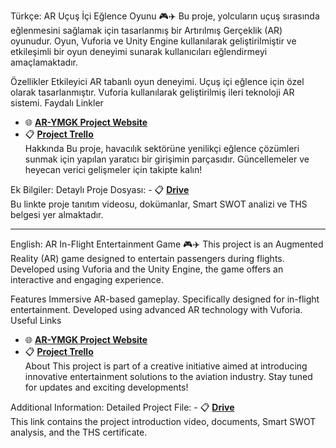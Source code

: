 Türkçe:
AR Uçuş İçi Eğlence Oyunu 🎮✈️
Bu proje, yolcuların uçuş sırasında eğlenmesini sağlamak için tasarlanmış bir Artırılmış Gerçeklik (AR) oyunudur. Oyun, Vuforia ve Unity Engine kullanılarak geliştirilmiştir ve etkileşimli bir oyun deneyimi sunarak kullanıcıları eğlendirmeyi amaçlamaktadır.

Özellikler
Etkileyici AR tabanlı oyun deneyimi.
Uçuş içi eğlence için özel olarak tasarlanmıştır.
Vuforia kullanılarak geliştirilmiş ileri teknoloji AR sistemi.
Faydalı Linkler
- 🌐 **[AR-YMGK Project Website](https://nordacelestia.github.io/AR-YMGK/)**  
- 📋 **[Project Trello](https://trello.com/b/FVlkCX0K/ar-proje)**  
Hakkında
Bu proje, havacılık sektörüne yenilikçi eğlence çözümleri sunmak için yapılan yaratıcı bir girişimin parçasıdır. Güncellemeler ve heyecan verici gelişmeler için takipte kalın!

Ek Bilgiler:
Detaylı Proje Dosyası: - 📋 **[Drive]([https://trello.com/b/FVlkCX0K/ar-proje](https://drive.google.com/drive/folders/1YOi4LWMRUELKfrQ5Xus4vvsBmPejlv0v?usp=sharing))**  
Bu linkte proje tanıtım videosu, dokümanlar, Smart SWOT analizi ve THS belgesi yer almaktadır.

---------------------------------------------------------------
English:
AR In-Flight Entertainment Game 🎮✈️
This project is an Augmented Reality (AR) game designed to entertain passengers during flights. Developed using Vuforia and the Unity Engine, the game offers an interactive and engaging experience.

Features
Immersive AR-based gameplay.
Specifically designed for in-flight entertainment.
Developed using advanced AR technology with Vuforia.
Useful Links
- 🌐 **[AR-YMGK Project Website](https://nordacelestia.github.io/AR-YMGK/)**  
- 📋 **[Project Trello](https://trello.com/b/FVlkCX0K/ar-proje)**  
About
This project is part of a creative initiative aimed at introducing innovative entertainment solutions to the aviation industry. Stay tuned for updates and exciting developments!

Additional Information:
Detailed Project File: - 📋 **[Drive]([https://trello.com/b/FVlkCX0K/ar-proje](https://drive.google.com/drive/folders/1YOi4LWMRUELKfrQ5Xus4vvsBmPejlv0v?usp=sharing))**  
This link contains the project introduction video, documents, Smart SWOT analysis, and the THS certificate.
